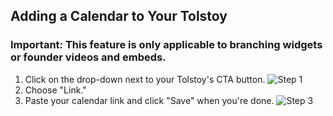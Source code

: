 ## Adding a Calendar to Your Tolstoy

### Important: This feature is only applicable to branching widgets or founder videos and embeds.

1. Click on the drop-down next to your Tolstoy's CTA button.
   ![Step 1](https://downloads.intercomcdn.com/i/o/890131075/299c2bef5c7b2f07572cc7d0/image.png)
2. Choose "Link."
3. Paste your calendar link and click "Save" when you're done.
   ![Step 3](https://downloads.intercomcdn.com/i/o/890131409/63232e53a9ba0b21590f250a/image.png)

